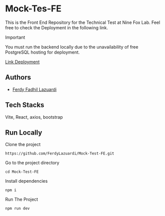 # Mock-Tes-FE
This is the Front End Repository for the Technical Test at Nine Fox Lab. Feel free to check the Deployment in the following link.

> [!IMPORTANT]
> You must run the backend locally due to the unavailability of free PostgreSQL hosting for deployment.

[Link Deployment](https://todog-apps.netlify.app/)

## Authors
- [Ferdy Fadhil Lazuardi](https://github.com/FerdyLazuardi)

## Tech Stacks
Vite, React, axios, bootstrap

## Run Locally

Clone the project
```
https://github.com/FerdyLazuardi/Mock-Test-FE.git
```
Go to the project directory
```
cd Mock-Test-FE
```
Install dependencies
```
npm i
```
Run The Project
```
npm run dev
```

